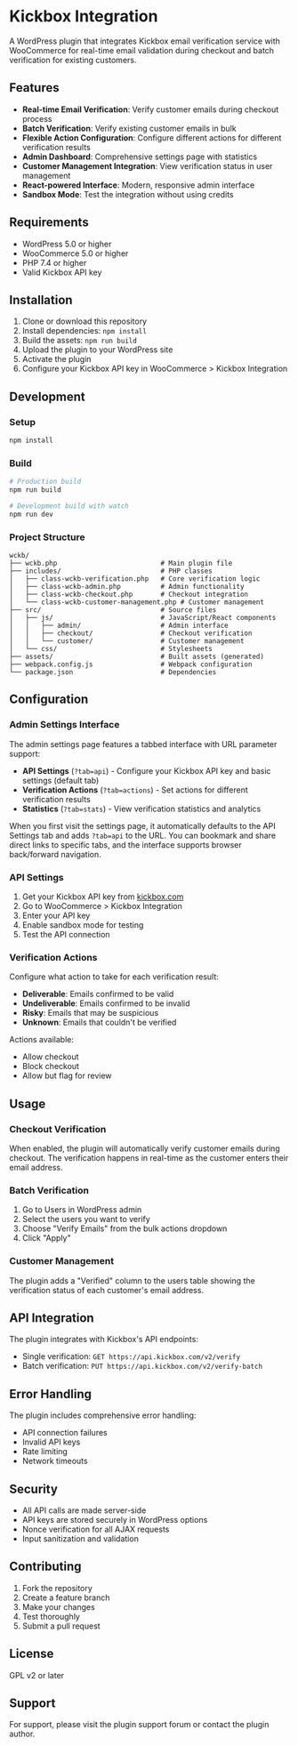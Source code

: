 # Kickbox Integration

A WordPress plugin that integrates Kickbox email verification service with WooCommerce for real-time email validation during checkout and batch verification for existing customers.

## Features

- **Real-time Email Verification**: Verify customer emails during checkout process
- **Batch Verification**: Verify existing customer emails in bulk
- **Flexible Action Configuration**: Configure different actions for different verification results
- **Admin Dashboard**: Comprehensive settings page with statistics
- **Customer Management Integration**: View verification status in user management
- **React-powered Interface**: Modern, responsive admin interface
- **Sandbox Mode**: Test the integration without using credits

## Requirements

- WordPress 5.0 or higher
- WooCommerce 5.0 or higher
- PHP 7.4 or higher
- Valid Kickbox API key

## Installation

1. Clone or download this repository
2. Install dependencies: `npm install`
3. Build the assets: `npm run build`
4. Upload the plugin to your WordPress site
5. Activate the plugin
6. Configure your Kickbox API key in WooCommerce > Kickbox Integration

## Development

### Setup

```bash
npm install
```

### Build

```bash
# Production build
npm run build

# Development build with watch
npm run dev
```

### Project Structure

```
wckb/
├── wckb.php                          # Main plugin file
├── includes/                         # PHP classes
│   ├── class-wckb-verification.php   # Core verification logic
│   ├── class-wckb-admin.php          # Admin functionality
│   ├── class-wckb-checkout.php       # Checkout integration
│   └── class-wckb-customer-management.php # Customer management
├── src/                              # Source files
│   ├── js/                           # JavaScript/React components
│   │   ├── admin/                    # Admin interface
│   │   ├── checkout/                 # Checkout verification
│   │   └── customer/                 # Customer management
│   └── css/                          # Stylesheets
├── assets/                           # Built assets (generated)
├── webpack.config.js                 # Webpack configuration
└── package.json                      # Dependencies
```

## Configuration

### Admin Settings Interface

The admin settings page features a tabbed interface with URL parameter support:

- **API Settings** (`?tab=api`) - Configure your Kickbox API key and basic settings (default tab)
- **Verification Actions** (`?tab=actions`) - Set actions for different verification results
- **Statistics** (`?tab=stats`) - View verification statistics and analytics

When you first visit the settings page, it automatically defaults to the API Settings tab and adds
`?tab=api` to the URL. You can bookmark and share direct links to specific tabs, and the interface supports browser back/forward navigation.

### API Settings

1. Get your Kickbox API key from [kickbox.com](https://kickbox.com)
2. Go to WooCommerce > Kickbox Integration
3. Enter your API key
4. Enable sandbox mode for testing
5. Test the API connection

### Verification Actions

Configure what action to take for each verification result:

- **Deliverable**: Emails confirmed to be valid
- **Undeliverable**: Emails confirmed to be invalid
- **Risky**: Emails that may be suspicious
- **Unknown**: Emails that couldn't be verified

Actions available:

- Allow checkout
- Block checkout
- Allow but flag for review

## Usage

### Checkout Verification

When enabled, the plugin will automatically verify customer emails during checkout. The verification happens in real-time as the customer enters their email address.

### Batch Verification

1. Go to Users in WordPress admin
2. Select the users you want to verify
3. Choose "Verify Emails" from the bulk actions dropdown
4. Click "Apply"

### Customer Management

The plugin adds a "Verified" column to the users table showing the verification status of each customer's email address.

## API Integration

The plugin integrates with Kickbox's API endpoints:

- Single verification: `GET https://api.kickbox.com/v2/verify`
- Batch verification: `PUT https://api.kickbox.com/v2/verify-batch`

## Error Handling

The plugin includes comprehensive error handling:

- API connection failures
- Invalid API keys
- Rate limiting
- Network timeouts

## Security

- All API calls are made server-side
- API keys are stored securely in WordPress options
- Nonce verification for all AJAX requests
- Input sanitization and validation

## Contributing

1. Fork the repository
2. Create a feature branch
3. Make your changes
4. Test thoroughly
5. Submit a pull request

## License

GPL v2 or later

## Support

For support, please visit the plugin support forum or contact the plugin author.
